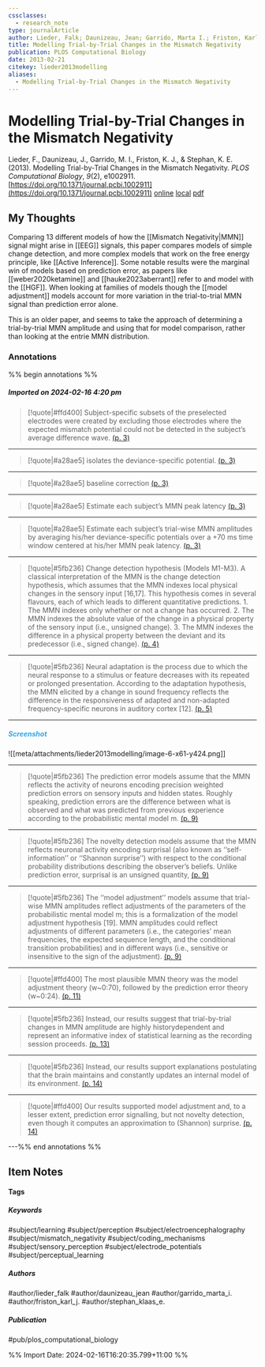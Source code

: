 ```yaml
---
cssclasses:
  - research_note
type: journalArticle
author: Lieder, Falk; Daunizeau, Jean; Garrido, Marta I.; Friston, Karl J.; Stephan, Klaas E.
title: Modelling Trial-by-Trial Changes in the Mismatch Negativity
publication: PLOS Computational Biology
date: 2013-02-21
citekey: lieder2013modelling
aliases:
  - Modelling Trial-by-Trial Changes in the Mismatch Negativity
---
```


# Modelling Trial-by-Trial Changes in the Mismatch Negativity

Lieder, F., Daunizeau, J., Garrido, M. I., Friston, K. J., & Stephan, K. E. (2013). Modelling Trial-by-Trial Changes in the Mismatch Negativity. _PLOS Computational Biology_, _9_(2), e1002911. [https://doi.org/10.1371/journal.pcbi.1002911](https://doi.org/10.1371/journal.pcbi.1002911)
[online](http://zotero.org/users/local/kZl3QdXV/items/7CKZTEMI) [local](zotero://select/library/items/7CKZTEMI) [pdf](file:///home/gjc216/Zotero/storage/JRB78VWZ/Lieder%20et%20al.%20-%202013%20-%20Modelling%20Trial-by-Trial%20Changes%20in%20the%20Mismatch%20N.pdf)
 


## My Thoughts

Comparing 13 different models of how the [[Mismatch Negativity|MMN]] signal might arise in [[EEG]] signals, this paper compares models of simple change detection, and more complex models that work on the free energy principle, like [[Active Inference]]. Some notable results were the marginal win of models based on prediction error, as papers like [[weber2020ketamine]] and [[hauke2023aberrant]] refer to and model with the [[HGF]]. When looking at families of models though the [[model adjustment]] models account for more variation in the trial-to-trial MMN signal than prediction error alone.

This is an older paper, and seems to take the approach of determining a trial-by-trial MMN amplitude and using that for model comparison, rather than looking at the entrie MMN distribution.
 
### Annotations

%% begin annotations %%

##### Imported on 2024-02-16 4:20 pm
>[!quote|#ffd400]
>Subject-specific subsets of the preselected electrodes were created by excluding those electrodes where the expected mismatch potential could not be detected in the subject’s average difference wave. [(p. 3)](zotero://open-pdf/library/items/JRB78VWZ?page=3&annotation=JPGXN7PD)

---
>[!quote|#a28ae5]
>isolates the deviance-specific potential. [(p. 3)](zotero://open-pdf/library/items/JRB78VWZ?page=3&annotation=MI9RNN8I)

---
>[!quote|#a28ae5]
>baseline correction [(p. 3)](zotero://open-pdf/library/items/JRB78VWZ?page=3&annotation=ERDPGMEY)

---
>[!quote|#a28ae5]
>Estimate each subject’s MMN peak latency [(p. 3)](zotero://open-pdf/library/items/JRB78VWZ?page=3&annotation=ZET2GE9N)

---
>[!quote|#a28ae5]
>Estimate each subject’s trial-wise MMN amplitudes by averaging his/her deviance-specific potentials over a +70 ms time window centered at his/her MMN peak latency. [(p. 3)](zotero://open-pdf/library/items/JRB78VWZ?page=3&annotation=VVS3RPGI)

---
>[!quote|#5fb236]
>Change detection hypothesis (Models M1-M3). A classical interpretation of the MMN is the change detection hypothesis, which assumes that the MMN indexes local physical changes in the sensory input [16,17]. This hypothesis comes in several flavours, each of which leads to different quantitative predictions. 1. The MMN indexes only whether or not a change has occurred. 2. The MMN indexes the absolute value of the change in a physical property of the sensory input (i.e., unsigned change). 3. The MMN indexes the difference in a physical property between the deviant and its predecessor (i.e., signed change). [(p. 4)](zotero://open-pdf/library/items/JRB78VWZ?page=4&annotation=K43QJ4BQ)

---
>[!quote|#5fb236]
>Neural adaptation is the process due to which the neural response to a stimulus or feature decreases with its repeated or prolonged presentation. According to the adaptation hypothesis, the MMN elicited by a change in sound frequency reflects the difference in the responsiveness of adapted and non-adapted frequency-specific neurons in auditory cortex [12]. [(p. 5)](zotero://open-pdf/library/items/JRB78VWZ?page=5&annotation=H5CANMJJ)

---
##### <span style="color: #2ea8e5">Screenshot</span>
![[meta/attachments/lieder2013modelling/image-6-x61-y424.png]]

---
>[!quote|#5fb236]
>The prediction error models assume that the MMN reflects the activity of neurons encoding precision weighted prediction errors on sensory inputs and hidden states. Roughly speaking, prediction errors are the difference between what is observed and what was predicted from previous experience according to the probabilistic mental model m. [(p. 9)](zotero://open-pdf/library/items/JRB78VWZ?page=9&annotation=KPJ4QSJZ)

---
>[!quote|#5fb236]
>The novelty detection models assume that the MMN reflects neuronal activity encoding surprisal (also known as ‘‘self-information’’ or ‘‘Shannon surprise’’) with respect to the conditional probability distributions describing the observer’s beliefs. Unlike prediction error, surprisal is an unsigned quantity, [(p. 9)](zotero://open-pdf/library/items/JRB78VWZ?page=9&annotation=J7LDDHVC)

---
>[!quote|#5fb236]
>The ‘‘model adjustment’’ models assume that trial-wise MMN amplitudes reflect adjustments of the parameters of the probabilistic mental model m; this is a formalization of the model adjustment hypothesis [19]. MMN amplitudes could reflect adjustments of different parameters (i.e., the categories’ mean frequencies, the expected sequence length, and the conditional transition probabilities) and in different ways (i.e., sensitive or insensitive to the sign of the adjustment). [(p. 9)](zotero://open-pdf/library/items/JRB78VWZ?page=9&annotation=W5YFEPC4)

---
>[!quote|#ffd400]
>The most plausible MMN theory was the model adjustment theory (w~0:70), followed by the prediction error theory (w~0:24). [(p. 11)](zotero://open-pdf/library/items/JRB78VWZ?page=11&annotation=VGQ8I2SG)

---
>[!quote|#5fb236]
>Instead, our results suggest that trial-by-trial changes in MMN amplitude are highly historydependent and represent an informative index of statistical learning as the recording session proceeds. [(p. 13)](zotero://open-pdf/library/items/JRB78VWZ?page=13&annotation=ZZM4HMJF)

---
>[!quote|#5fb236]
>Instead, our results support explanations postulating that the brain maintains and constantly updates an internal model of its environment. [(p. 14)](zotero://open-pdf/library/items/JRB78VWZ?page=14&annotation=A7V7KPDQ)

---
>[!quote|#ffd400]
>Our results supported model adjustment and, to a lesser extent, prediction error signalling, but not novelty detection, even though it computes an approximation to (Shannon) surprise. [(p. 14)](zotero://open-pdf/library/items/JRB78VWZ?page=14&annotation=UJBPHZZ8)

---%% end annotations %%

## Item Notes

#### Tags

##### Keywords

#subject/learning #subject/perception #subject/electroencephalography #subject/mismatch_negativity #subject/coding_mechanisms #subject/sensory_perception #subject/electrode_potentials #subject/perceptual_learning

##### Authors

#author/lieder_falk #author/daunizeau_jean #author/garrido_marta_i. #author/friston_karl_j. #author/stephan_klaas_e.

##### Publication

#pub/plos_computational_biology


%% Import Date: 2024-02-16T16:20:35.799+11:00 %%
